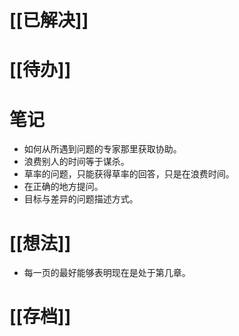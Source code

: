 # [[已解决]]

# [[待办]]

# 笔记
- 如何从所遇到问题的专家那里获取协助。
- 浪费别人的时间等于谋杀。
- 草率的问题，只能获得草率的回答，只是在浪费时间。
- 在正确的地方提问。
- 目标与差异的问题描述方式。
# [[想法]]
- 每一页的最好能够表明现在是处于第几章。

# [[存档]]